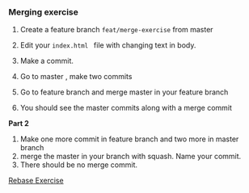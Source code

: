 ### Merging exercise

1. Create a feature branch `feat/merge-exercise` from master

2. Edit your `index.html ` file with changing text in body.

3. Make a commit.
4. Go to master , make two commits
5. Go to feature branch and merge master in your feature branch
6. You should see the master commits along with a merge commit

**Part 2**

1. Make one more commit in feature branch and two more in master branch
2. merge the master in your branch with squash. Name your commit.
3. There should be no merge commit.

[Rebase Exercise](rebaseExercise.md)
